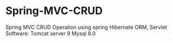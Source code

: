 # Spring-MVC-CRUD
Spring MVC CRUD Operation using spring Hibernate ORM, Servlet
Software:
Tomcat server 9
Mysql 8.0

